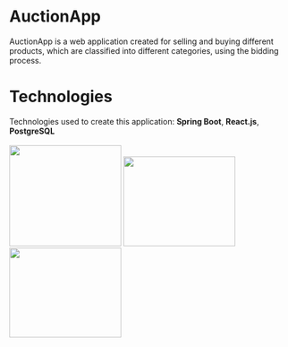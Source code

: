 # AuctionApp
AuctionApp is a web application created for selling and buying different products, which are classified into different categories, using the bidding process. 
# Technologies
Technologies used to create this application: <b>Spring Boot</b>, <b>React.js</b>, <b>PostgreSQL</b>
<br>
<br>
<img src="https://pbs.twimg.com/profile_images/1235868806079057921/fTL08u_H_400x400.png" width="200" height="180"> <img src="https://cdn4.iconfinder.com/data/icons/logos-3/600/React.js_logo-512.png" width="200" height="160"> <img src="https://uxwing.com/wp-content/themes/uxwing/download/10-brands-and-social-media/postgresql.png" width="200" height="160">
